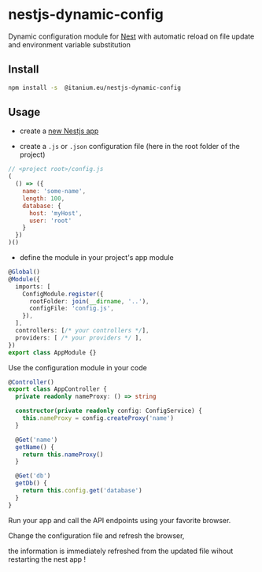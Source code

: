# nestjs-dynamic-config

Dynamic configuration module for [Nest](https://github.com/nestjs/nest) with automatic reload on file update and environment variable substitution

## Install

```bash
npm install -s  @itanium.eu/nestjs-dynamic-config
```

## Usage

- create a [new Nestjs app](<https://docs.nestjs.com/first-steps>)

- create a `.js` or `.json` configuration file (here in the root folder of the project)

```js
// <project root>/config.js
(
  () => ({
    name: 'some-name', 
    length: 100,
    database: {
      host: 'myHost',
      user: 'root'
    }
  })
)()
```

- define the module in your project's app module

```ts
@Global()
@Module({
  imports: [
    ConfigModule.register({
      rootFolder: join(__dirname, '..'),
      configFile: 'config.js',
    }),
  ],
  controllers: [/* your controllers */],
  providers: [ /* your providers */ ],
})
export class AppModule {}
```

Use the configuration module in your code
```ts
@Controller()
export class AppController {
  private readonly nameProxy: () => string

  constructor(private readonly config: ConfigService) {
    this.nameProxy = config.createProxy('name')
  }

  @Get('name')
  getName() {
    return this.nameProxy()
  }

  @Get('db')
  getDb() {
    return this.config.get('database')
  }
}
```
Run your app and call the API endpoints using your favorite  browser.

Change the configuration file and refresh the browser,

the information is immediately refreshed from the updated file wihout restarting the nest app !
